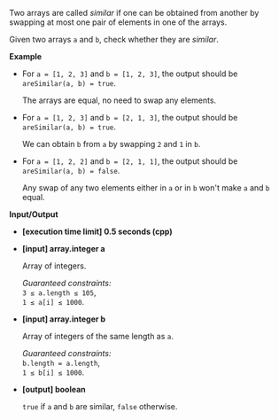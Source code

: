 
Two arrays are called  _similar_  if one can be obtained from another by swapping at most one pair of elements in one of the arrays.

Given two arrays  `a`  and  `b`, check whether they are  _similar_.

**Example**

-   For  `a = [1, 2, 3]`  and  `b = [1, 2, 3]`, the output should be  
    `areSimilar(a, b) = true`.
    
    The arrays are equal, no need to swap any elements.
    
-   For  `a = [1, 2, 3]`  and  `b = [2, 1, 3]`, the output should be  
    `areSimilar(a, b) = true`.
    
    We can obtain  `b`  from  `a`  by swapping  `2`  and  `1`  in  `b`.
    
-   For  `a = [1, 2, 2]`  and  `b = [2, 1, 1]`, the output should be  
    `areSimilar(a, b) = false`.
    
    Any swap of any two elements either in  `a`  or in  `b`  won't make  `a`  and  `b`  equal.
    

**Input/Output**

-   **\[execution time limit\] 0.5 seconds (cpp)**
    
-   **\[input\] array.integer a**
    
    Array of integers.
    
    _Guaranteed constraints:_  
    `3 ≤ a.length ≤ 105`,  
    `1 ≤ a[i] ≤ 1000`.
    
-   **\[input\] array.integer b**
    
    Array of integers of the same length as  `a`.
    
    _Guaranteed constraints:_  
    `b.length = a.length`,  
    `1 ≤ b[i] ≤ 1000`.
    
-   **\[output\] boolean**
    
    `true`  if  `a`  and  `b`  are similar,  `false`  otherwise.